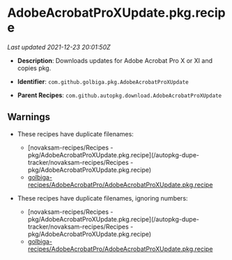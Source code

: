 # AdobeAcrobatProXUpdate.pkg.recipe

_Last updated 2021-12-23 20:01:50Z_

- **Description**: Downloads updates for Adobe Acrobat Pro X or XI and copies pkg.

- **Identifier**: `com.github.golbiga.pkg.AdobeAcrobatProXUpdate`

- **Parent Recipes**: `com.github.autopkg.download.AdobeAcrobatProXUpdate`


## Warnings

- These recipes have duplicate filenames:
    - [novaksam-recipes/Recipes - pkg/AdobeAcrobatProXUpdate.pkg.recipe](/autopkg-dupe-tracker/novaksam-recipes/Recipes - pkg/AdobeAcrobatProXUpdate.pkg.recipe)
    - [golbiga-recipes/AdobeAcrobatPro/AdobeAcrobatProXUpdate.pkg.recipe](/autopkg-dupe-tracker/golbiga-recipes/AdobeAcrobatPro/AdobeAcrobatProXUpdate.pkg.recipe)

- These recipes have duplicate filenames, ignoring numbers:
    - [novaksam-recipes/Recipes - pkg/AdobeAcrobatProXUpdate.pkg.recipe](/autopkg-dupe-tracker/novaksam-recipes/Recipes - pkg/AdobeAcrobatProXUpdate.pkg.recipe)
    - [golbiga-recipes/AdobeAcrobatPro/AdobeAcrobatProXUpdate.pkg.recipe](/autopkg-dupe-tracker/golbiga-recipes/AdobeAcrobatPro/AdobeAcrobatProXUpdate.pkg.recipe)